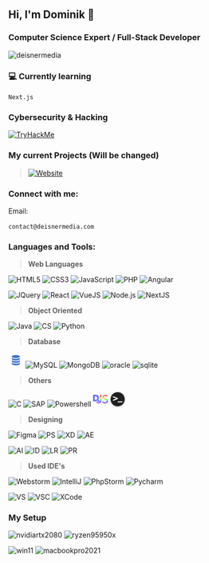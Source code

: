 ## Hi, I'm Dominik 👋

### Computer Science Expert / Full-Stack Developer

<p align="left"> 
    <img src="https://komarev.com/ghpvc/?username=deisnermedia&label=Profile%20views&color=b40e0e&style=flat" alt="deisnermedia" /> 
</p>

### 💻 Currently learning
    
`Next.js`

 ### Cybersecurity & Hacking
 [<img src="https://tryhackme-badges.s3.amazonaws.com/GruenHub.png" alt="TryHackMe" />][Tryhackme]
    
### My current Projects (Will be changed)

> <a href="https://deisnermedia.de"><img alt="Website" src="https://img.shields.io/badge/website-000000?style=for-the-badge&logo=About.me&logoColor=white"/></a>

### Connect with me:

Email:

    contact@deisnermedia.com

### Languages and Tools:

> <b>Web Languages</b>
<p align ="left">
    <img alt="HTML5" src="https://img.shields.io/badge/HTML5-E34F26?style=for-the-badge&logo=html5&logoColor=white" />
    <img alt="CSS3" src="https://img.shields.io/badge/CSS3-1572B6?style=for-the-badge&logo=css3&logoColor=white" />
    <img alt="JavaScript" src="https://img.shields.io/badge/JavaScript-F7DF1E?style=for-the-badge&logo=javascript&logoColor=black" />
    <img alt="PHP" src="https://img.shields.io/badge/PHP-777BB4?style=for-the-badge&logo=php&logoColor=white" />
    <img alt="Angular" src="https://img.shields.io/badge/Angular-DD0031?style=for-the-badge&logo=angular&logoColor=white" />
</p>

<p align="left">
    <img alt="JQuery" src="https://img.shields.io/badge/jQuery-0769AD?style=for-the-badge&logo=jquery&logoColor=white" />
    <img alt="React" src="https://img.shields.io/badge/React-20232A?style=for-the-badge&logo=react&logoColor=61DAFB" />
    <img alt="VueJS" src="https://img.shields.io/badge/Vue.js-35495E?style=for-the-badge&logo=vue.js&logoColor=4FC08D" />
    <img alt="Node.js" src="https://img.shields.io/badge/Node.js-43853D?style=for-the-badge&logo=node.js&logoColor=white" />
    <img alt="NextJS" src="https://img.shields.io/badge/Next.js-000?logo=nextdotjs&logoColor=fff&style=for-the-badge" />
</p>

> <b>Object Oriented</b>
<p align="left">
    <img alt="Java" src="https://img.shields.io/badge/Java-ED8B00?style=for-the-badge&logo=java&logoColor=white" />
    <img alt="CS" src="https://img.shields.io/badge/C%23-239120?style=for-the-badge&logo=c-sharp&logoColor=white" />
    <img alt="Python" src="https://img.shields.io/badge/Python-14354C?style=for-the-badge&logo=python&logoColor=white" />
</p>

> <b>Database</b>
<p align="left">
    <img alt="SQL" width="30px" src="https://raw.githubusercontent.com/github/explore/80688e429a7d4ef2fca1e82350fe8e3517d3494d/topics/sql/sql.png" />
    <img alt="MySQL" src="https://img.shields.io/badge/MySQL-00000F?style=for-the-badge&logo=mysql&logoColor=white" />
    <img alt="MongoDB" src="https://img.shields.io/badge/MongoDB-4EA94B?style=for-the-badge&logo=mongodb&logoColor=white" />
    <img alt="oracle" src="https://img.shields.io/badge/Oracle-F80000?style=for-the-badge&logo=Oracle&logoColor=white" />
    <img alt="sqlite" src="https://img.shields.io/badge/SQLite-07405E?style=for-the-badge&logo=sqlite&logoColor=white" />
</p>

> <b>Others</b>
<p align="left">
    <img alt="C" src="https://img.shields.io/badge/C-00599C?style=for-the-badge&logo=c&logoColor=white"/>
    <img alt="SAP" src="https://img.shields.io/badge/SAP-0FAAFF?style=for-the-badge&logo=sap&logoColor=white" />
    <img alt="Powershell" src="https://img.shields.io/badge/Powershell-2CA5E0?style=for-the-badge&logo=powershell&logoColor=white" />
    <img alt="DisordJS" width="30px" src="https://raw.githubusercontent.com/devicons/devicon/1119b9f84c0290e0f0b38982099a2bd027a48bf1/icons/discordjs/discordjs-original.svg" />
    <img alt="Terminal" width="30px" src="https://raw.githubusercontent.com/github/explore/80688e429a7d4ef2fca1e82350fe8e3517d3494d/topics/terminal/terminal.png" />
</p>

> <b>Designing</b>
<p align="left">
<img alt="Figma" src="https://img.shields.io/badge/Figma-F24E1E?style=for-the-badge&logo=figma&logoColor=white" />
<img alt="PS" src="https://img.shields.io/badge/Adobe%20Photoshop-31A8FF?style=for-the-badge&logo=Adobe%20Photoshop&logoColor=black" />
<img alt="XD" src="https://img.shields.io/badge/Adobe%20XD-470137?style=for-the-badge&logo=Adobe%20XD&logoColor=#FF61F" />
<img alt="AE" src="https://img.shields.io/badge/Adobe%20after%20affects-CF96FD?style=for-the-badge&logo=Adobe%20after%20effects&logoColor=393665" />
</p>
<p align="left">
    <img alt="AI" src="https://img.shields.io/badge/Adobe%20Illustrator-FF9A00?style=for-the-badge&logo=adobe%20illustrator&logoColor=white" />        
    <img alt="ID" src="https://img.shields.io/badge/Adobe%20InDesign-FF3366?style=for-the-badge&logo=Adobe%20InDesign&logoColor=white" />
    <img alt="LR" src="https://img.shields.io/badge/Adobe%20Lightroom-31A8FF?style=for-the-badge&logo=Adobe%20Lightroom&logoColor=white" />
    <img alt="PR" src="https://img.shields.io/badge/Adobe%20Premiere%20Pro-9999FF?style=for-the-badge&logo=Adobe%20Premiere%20Pro&logoColor=white" />
</p>

> <b>Used IDE's</b>
<p align="left">
    <img alt="Webstorm" src="https://img.shields.io/badge/WebStorm-000000?style=for-the-badge&logo=WebStorm&logoColor=white" />
    <img alt="IntelliJ" src="https://img.shields.io/badge/IntelliJ_IDEA-000000.svg?style=for-the-badge&logo=intellij-idea&logoColor=white" />
    <img alt="PhpStorm" src="http://img.shields.io/badge/-PHPStorm-181717?style=for-the-badge&logo=phpstorm&logoColor=white" />
    <img alt="Pycharm" src="https://img.shields.io/badge/PyCharm-000000.svg?&style=for-the-badge&logo=PyCharm&logoColor=white" />
</p>
<p align="left">
    <img alt="VS" src="https://img.shields.io/badge/Visual_Studio-5C2D91?style=for-the-badge&logo=visual%20studio&logoColor=white" />
    <img alt="VSC" src="https://img.shields.io/badge/Visual_Studio_Code-0078D4?style=for-the-badge&logo=visual%20studio%20code&logoColor=white" />
    <img alt="XCode" src="https://img.shields.io/badge/Xcode-007ACC?style=for-the-badge&logo=Xcode&logoColor=white" />
</p>

### My Setup
<p align="left">
    <img alt="nvidiartx2080" src="https://img.shields.io/badge/NVIDIA-RTX2080-76B900?style=for-the-badge&logo=nvidia&logoColor=white" />
    <img alt="ryzen95950x" src="https://img.shields.io/badge/AMD-Ryzen_9_5950X-ED1C24?style=for-the-badge&logo=amd&logoColor=white" />
</p>
<p align="left">
    <img alt="win11" src="https://img.shields.io/badge/Windows-11-0078D6?style=for-the-badge&logo=windows&logoColor=white" />
    <img alt="macbookpro2021" src="https://img.shields.io/badge/Apple-MacBook_Pro_2021-999999?style=for-the-badge&logo=apple&logoColor=white" />
</p>

[Tryhackme]: https://tryhackme.com/p/GruenHub
